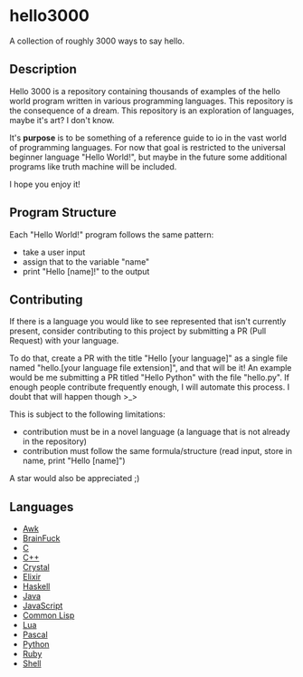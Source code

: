 # hello3000
A collection of roughly 3000 ways to say hello.

## Description

Hello 3000 is a repository containing thousands of examples of the hello world program written in various programming languages. This repository is the consequence of a dream. This repository is an exploration of languages, maybe it's art? I don't know.

It's **purpose** is to be something of a reference guide to io in the vast world of programming languages. For now that goal is restricted to the universal beginner language "Hello World!", but maybe in the future some additional programs like truth machine will be included.

I hope you enjoy it!

## Program Structure

Each "Hello World!" program follows the same pattern:
* take a user input
* assign that to the variable "name"
* print "Hello [name]!" to the output

## Contributing

If there is a language you would like to see represented that isn't currently present, consider contributing to this project by submitting a PR (Pull Request) with your language.

To do that, create a PR with the title "Hello [your language]" as a single file named "hello.[your language file extension]", and that will be it! An example would be me submitting a PR titled "Hello Python" with the file "hello.py". If enough people contribute frequently enough, I will automate this process. I doubt that will happen though >_>

This is subject to the following limitations:
- contribution must be in a novel language (a language that is not already in the repository)
- contribution must follow the same formula/structure (read input, store in name, print "Hello [name]")

A star would also be appreciated ;)

## Languages

* [Awk](https://github.com/LordUbuntu/hello3000/blob/main/hello.awk)
* [BrainFuck](https://github.com/LordUbuntu/hello3000/blob/main/hello.bf)
* [C](https://github.com/LordUbuntu/hello3000/blob/main/hello.c)
* [C++](https://github.com/LordUbuntu/hello3000/blob/main/hello.cpp)
* [Crystal](https://github.com/LordUbuntu/hello3000/blob/main/hello.cr)
* [Elixir](https://github.com/LordUbuntu/hello3000/blob/main/hello.exs)
* [Haskell](https://github.com/LordUbuntu/hello3000/blob/main/hello.hs)
* [Java](https://github.com/LordUbuntu/hello3000/blob/main/hello.java)
* [JavaScript](https://github.com/LordUbuntu/hello3000/blob/main/hello.js)
* [Common Lisp](https://github.com/LordUbuntu/hello3000/blob/main/hello.lisp)
* [Lua](https://github.com/LordUbuntu/hello3000/blob/main/hello.lua)
* [Pascal](https://github.com/LordUbuntu/hello3000/blob/main/hello.pas)
* [Python](https://github.com/LordUbuntu/hello3000/blob/main/hello.py)
* [Ruby](https://github.com/LordUbuntu/hello3000/blob/main/hello.rb)
* [Shell](https://github.com/LordUbuntu/hello3000/blob/main/hello.sh)

